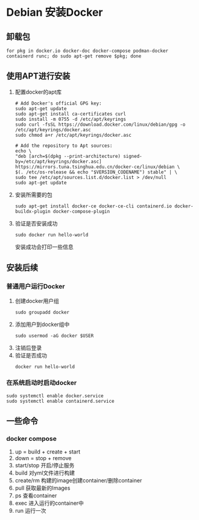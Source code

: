 # Debian 安装Docker

## 卸载包
```shell
for pkg in docker.io docker-doc docker-compose podman-docker containerd runc; do sudo apt-get remove $pkg; done
```

## 使用APT进行安装
1. 配置docker的apt库
    ```shell
    # Add Docker's official GPG key:
    sudo apt-get update
    sudo apt-get install ca-certificates curl
    sudo install -m 0755 -d /etc/apt/keyrings
    sudo curl -fsSL https://download.docker.com/linux/debian/gpg -o /etc/apt/keyrings/docker.asc
    sudo chmod a+r /etc/apt/keyrings/docker.asc

    # Add the repository to Apt sources:
    echo \
    "deb [arch=$(dpkg --print-architecture) signed-by=/etc/apt/keyrings/docker.asc] https://mirrors.tuna.tsinghua.edu.cn/docker-ce/linux/debian \
    $(. /etc/os-release && echo "$VERSION_CODENAME") stable" | \
    sudo tee /etc/apt/sources.list.d/docker.list > /dev/null
    sudo apt-get update
    ```

2. 安装所需要的包
    ```shell
    sudo apt-get install docker-ce docker-ce-cli containerd.io docker-buildx-plugin docker-compose-plugin
    ```

3. 验证是否安装成功
    ```shell
    sudo docker run hello-world
    ```
    安装成功会打印一些信息

## 安装后续  
### 普通用户运行Docker
1. 创建docker用户组
    ```shell
    sudo groupadd docker

    ```
2. 添加用户到docker组中
    ```shell
    sudo usermod -aG docker $USER
    ```
3. 注销后登录
4. 验证是否成功
    ```shell
    docker run hello-world
    ```
### 在系统启动时启动docker
```shell
sudo systemctl enable docker.service
sudo systemctl enable containerd.service
```


## 一些命令
### docker compose
1. up = build + create + start
2. down = stop + remove
3. start/stop 开启/停止服务
4. build 对yml文件进行构建
5. create/rm 构建的image创建container/删除container
6. pull 获取最新的Images
7. ps 查看container
8. exec 进入运行的container中
9. run 运行一次